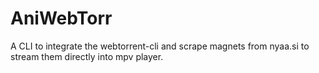 # AniWebTorr

A CLI to integrate the webtorrent-cli and scrape magnets from nyaa.si 
to stream them directly into mpv player.
